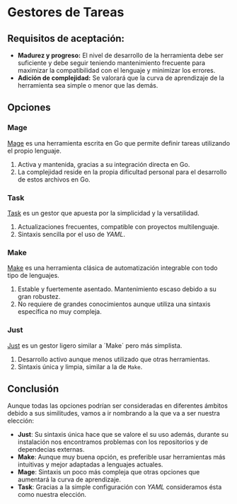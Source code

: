 # Gestores de Tareas
## Requisitos de aceptación:

- **Madurez y progreso:** El nivel de desarrollo de la herramienta debe ser suficiente y debe seguir teniendo mantenimiento frecuente para maximizar la compatibilidad con el lenguaje y minimizar los errores.
- **Adición de complejidad:** Se valorará que la curva de aprendizaje de la herramienta sea simple o menor que las demás.

## Opciones
### Mage
[Mage](https://magefile.org/) es una herramienta escrita en Go que permite definir tareas utilizando el propio lenguaje.

1. Activa y mantenida, gracias a su integración directa en Go.
2. La complejidad reside en la propia dificultad personal para el desarrollo de estos archivos en Go.

### Task
[Task](https://taskfile.dev/) es un gestor que apuesta por la simplicidad y la versatilidad.

1. Actualizaciones frecuentes, compatible con proyectos multilenguaje.
2. Sintaxis sencilla por el uso de *YAML*.

### Make

[Make](https://www.gnu.org/software/make/) es una herramienta clásica de automatización integrable con todo tipo de lenguajes.

1. Estable y fuertemente asentado. Mantenimiento escaso debido a su gran robustez.
2. No requiere de grandes conocimientos aunque utiliza una sintaxis específica no muy compleja.

### Just
[Just](https://just.systems/) es un gestor ligero similar a ´Make´ pero más simplista.

1. Desarrollo activo aunque menos utilizado que otras herramientas.
2. Sintaxis única y limpia, similar a la de `Make`.

## Conclusión
Aunque todas las opciones podrían ser consideradas en diferentes ámbitos debido a sus similitudes, vamos a ir nombrando a la que va a ser nuestra elección:

- **Just**: Su sintaxis única hace que se valore el su uso además, durante su instalación nos encontramos problemas con los repositorios y de dependecias externas.
- **Make**: Aunque muy buena opción, es preferible usar herramientas más intuitivas y mejor adaptadas a lenguajes actuales.
- **Mage**: Sintaxis un poco más compleja que otras opciones que aumentará la curva de aprendizaje.
- **Task**: Gracias a la simple configuración con *YAML* consideramos ésta como nuestra elección.
